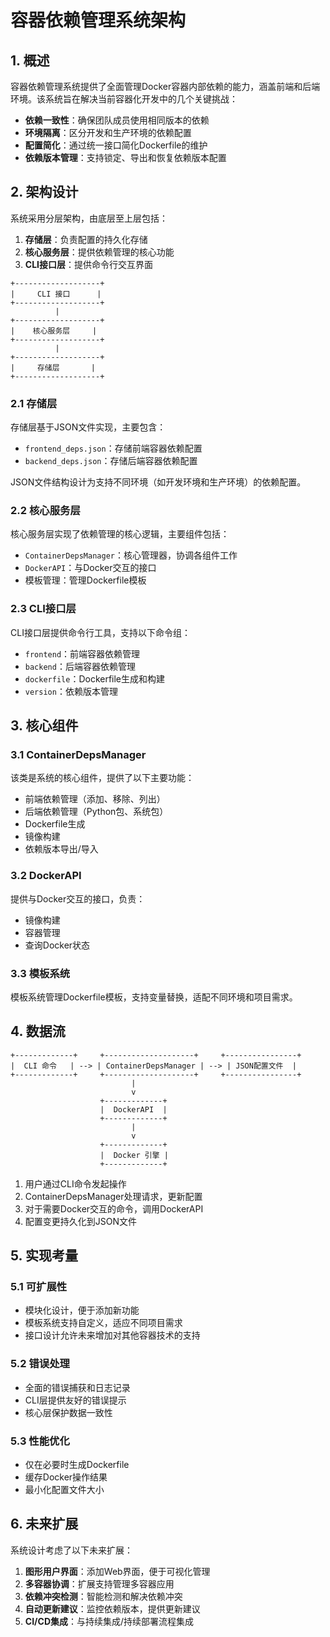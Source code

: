 # 容器依赖管理系统架构

## 1. 概述

容器依赖管理系统提供了全面管理Docker容器内部依赖的能力，涵盖前端和后端环境。该系统旨在解决当前容器化开发中的几个关键挑战：

- **依赖一致性**：确保团队成员使用相同版本的依赖
- **环境隔离**：区分开发和生产环境的依赖配置
- **配置简化**：通过统一接口简化Dockerfile的维护
- **依赖版本管理**：支持锁定、导出和恢复依赖版本配置

## 2. 架构设计

系统采用分层架构，由底层至上层包括：

1. **存储层**：负责配置的持久化存储
2. **核心服务层**：提供依赖管理的核心功能
3. **CLI接口层**：提供命令行交互界面

```
+-------------------+
|     CLI 接口      |
+-------------------+
          |
+-------------------+
|    核心服务层     |
+-------------------+
          |
+-------------------+
|     存储层       |
+-------------------+
```

### 2.1 存储层

存储层基于JSON文件实现，主要包含：

- `frontend_deps.json`：存储前端容器依赖配置
- `backend_deps.json`：存储后端容器依赖配置

JSON文件结构设计为支持不同环境（如开发环境和生产环境）的依赖配置。

### 2.2 核心服务层

核心服务层实现了依赖管理的核心逻辑，主要组件包括：

- `ContainerDepsManager`：核心管理器，协调各组件工作
- `DockerAPI`：与Docker交互的接口
- 模板管理：管理Dockerfile模板

### 2.3 CLI接口层

CLI接口层提供命令行工具，支持以下命令组：

- `frontend`：前端容器依赖管理
- `backend`：后端容器依赖管理
- `dockerfile`：Dockerfile生成和构建
- `version`：依赖版本管理

## 3. 核心组件

### 3.1 ContainerDepsManager

该类是系统的核心组件，提供了以下主要功能：

- 前端依赖管理（添加、移除、列出）
- 后端依赖管理（Python包、系统包）
- Dockerfile生成
- 镜像构建
- 依赖版本导出/导入

### 3.2 DockerAPI

提供与Docker交互的接口，负责：

- 镜像构建
- 容器管理
- 查询Docker状态

### 3.3 模板系统

模板系统管理Dockerfile模板，支持变量替换，适配不同环境和项目需求。

## 4. 数据流

```
+-------------+     +--------------------+     +----------------+
|  CLI 命令   | --> | ContainerDepsManager | --> | JSON配置文件  |
+-------------+     +--------------------+     +----------------+
                           |
                           v
                    +-------------+
                    |  DockerAPI  |
                    +-------------+
                           |
                           v
                    +-------------+
                    |  Docker 引擎 |
                    +-------------+
```

1. 用户通过CLI命令发起操作
2. ContainerDepsManager处理请求，更新配置
3. 对于需要Docker交互的命令，调用DockerAPI
4. 配置变更持久化到JSON文件

## 5. 实现考量

### 5.1 可扩展性

- 模块化设计，便于添加新功能
- 模板系统支持自定义，适应不同项目需求
- 接口设计允许未来增加对其他容器技术的支持

### 5.2 错误处理

- 全面的错误捕获和日志记录
- CLI层提供友好的错误提示
- 核心层保护数据一致性

### 5.3 性能优化

- 仅在必要时生成Dockerfile
- 缓存Docker操作结果
- 最小化配置文件大小

## 6. 未来扩展

系统设计考虑了以下未来扩展：

1. **图形用户界面**：添加Web界面，便于可视化管理
2. **多容器协调**：扩展支持管理多容器应用
3. **依赖冲突检测**：智能检测和解决依赖冲突
4. **自动更新建议**：监控依赖版本，提供更新建议
5. **CI/CD集成**：与持续集成/持续部署流程集成 